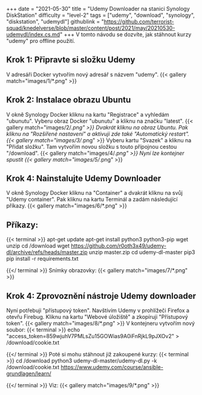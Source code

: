 +++
date = "2021-05-30"
title = "Udemy Downloader na stanici Synology DiskStation"
difficulty = "level-2"
tags = ["udemy", "download", "synology", "diskstation", "udemydl"]
githublink = "https://github.com/terrorist-squad/knedelverse/blob/master/content/post/2021/may/20210530-udemydl/index.cs.md"
+++
V tomto návodu se dozvíte, jak stáhnout kurzy "udemy" pro offline použití.
## Krok 1: Připravte si složku Udemy
V adresáři Docker vytvořím nový adresář s názvem "udemy".
{{< gallery match="images/1/*.png" >}}

## Krok 2: Instalace obrazu Ubuntu
V okně Synology Docker kliknu na kartu "Registrace" a vyhledám "ubunutu". Vyberu obraz Docker "ubunutu" a kliknu na značku "latest".
{{< gallery match="images/2/*.png" >}}
Dvakrát kliknu na obraz Ubuntu. Pak kliknu na "Rozšířené nastavení" a aktivuji zde také "Automatický restart".
{{< gallery match="images/3/*.png" >}}
Vyberu kartu "Svazek" a kliknu na "Přidat složku". Tam vytvořím novou složku s touto přípojnou cestou "/download".
{{< gallery match="images/4/*.png" >}}
Nyní lze kontejner spustit
{{< gallery match="images/5/*.png" >}}

## Krok 4: Nainstalujte Udemy Downloader
V okně Synology Docker kliknu na "Container" a dvakrát kliknu na svůj "Udemy container". Pak kliknu na kartu Terminál a zadám následující příkazy.
{{< gallery match="images/6/*.png" >}}

##  Příkazy:

{{< terminal >}}
apt-get update
apt-get install python3 python3-pip wget unzip
cd /download
wget https://github.com/r0oth3x49/udemy-dl/archive/refs/heads/master.zip
unzip master.zip
cd udemy-dl-master
pip3 pip install -r requirements.txt

{{</ terminal >}}
Snímky obrazovky:
{{< gallery match="images/7/*.png" >}}

## Krok 4: Zprovoznění nástroje Udemy downloader
Nyní potřebuji "přístupový token". Navštívím Udemy v prohlížeči Firefox a otevřu Firebug. Kliknu na kartu "Webové úložiště" a zkopíruji "Přístupový token".
{{< gallery match="images/8/*.png" >}}
V kontejneru vytvořím nový soubor:
{{< terminal >}}
echo "access_token=859wjuhV7PMLsZu15GOWias9A0iFnRjkL9pJXOv2" > /download/cookie.txt

{{</ terminal >}}
Poté si mohu stáhnout již zakoupené kurzy:
{{< terminal >}}
cd /download
python3 udemy-dl-master/udemy-dl.py -k /download/cookie.txt https://www.udemy.com/course/ansible-grundlagen/learn/

{{</ terminal >}}
Viz:
{{< gallery match="images/9/*.png" >}}
